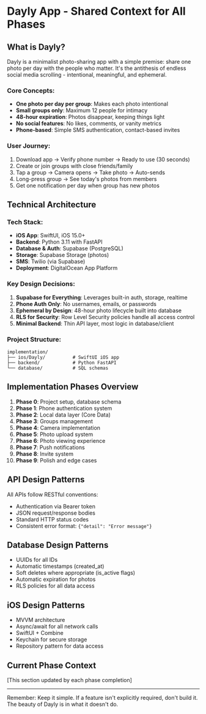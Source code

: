 # Dayly App - Shared Context for All Phases

## What is Dayly?
Dayly is a minimalist photo-sharing app with a simple premise: share one photo per day with the people who matter. It's the antithesis of endless social media scrolling - intentional, meaningful, and ephemeral.

### Core Concepts:
- **One photo per day per group**: Makes each photo intentional
- **Small groups only**: Maximum 12 people for intimacy
- **48-hour expiration**: Photos disappear, keeping things light
- **No social features**: No likes, comments, or vanity metrics
- **Phone-based**: Simple SMS authentication, contact-based invites

### User Journey:
1. Download app → Verify phone number → Ready to use (30 seconds)
2. Create or join groups with close friends/family
3. Tap a group → Camera opens → Take photo → Auto-sends
4. Long-press group → See today's photos from members
5. Get one notification per day when group has new photos

## Technical Architecture

### Tech Stack:
- **iOS App**: SwiftUI, iOS 15.0+
- **Backend**: Python 3.11 with FastAPI
- **Database & Auth**: Supabase (PostgreSQL)
- **Storage**: Supabase Storage (photos)
- **SMS**: Twilio (via Supabase)
- **Deployment**: DigitalOcean App Platform

### Key Design Decisions:
1. **Supabase for Everything**: Leverages built-in auth, storage, realtime
2. **Phone Auth Only**: No usernames, emails, or passwords
3. **Ephemeral by Design**: 48-hour photo lifecycle built into database
4. **RLS for Security**: Row Level Security policies handle all access control
5. **Minimal Backend**: Thin API layer, most logic in database/client

### Project Structure:
```
implementation/
├── ios/Dayly/          # SwiftUI iOS app
├── backend/            # Python FastAPI
└── database/           # SQL schemas
```

## Implementation Phases Overview

1. **Phase 0**: Project setup, database schema
2. **Phase 1**: Phone authentication system
3. **Phase 2**: Local data layer (Core Data)
4. **Phase 3**: Groups management
5. **Phase 4**: Camera implementation
6. **Phase 5**: Photo upload system
7. **Phase 6**: Photo viewing experience
8. **Phase 7**: Push notifications
9. **Phase 8**: Invite system
10. **Phase 9**: Polish and edge cases

## API Design Patterns

All APIs follow RESTful conventions:
- Authentication via Bearer token
- JSON request/response bodies
- Standard HTTP status codes
- Consistent error format: `{"detail": "Error message"}`

## Database Design Patterns

- UUIDs for all IDs
- Automatic timestamps (created_at)
- Soft deletes where appropriate (is_active flags)
- Automatic expiration for photos
- RLS policies for all data access

## iOS Design Patterns

- MVVM architecture
- Async/await for all network calls
- SwiftUI + Combine
- Keychain for secure storage
- Repository pattern for data access

## Current Phase Context
[This section updated by each phase completion]

---

Remember: Keep it simple. If a feature isn't explicitly required, don't build it. The beauty of Dayly is in what it doesn't do.
